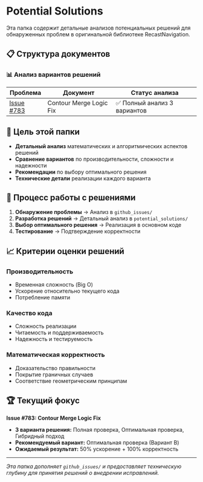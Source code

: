 # Potential Solutions

Эта папка содержит детальные анализов потенциальных решений для обнаруженных проблем в оригинальной библиотеке RecastNavigation.

## 📋 Структура документов

### 📊 Анализ вариантов решений
| Проблема | Документ | Статус анализа |
|----------|----------|----------------|
| [Issue #783](ISSUE_783_Solution_Options_Analysis.md) | Contour Merge Logic Fix | ✅ Полный анализ 3 вариантов |

## 🎯 Цель этой папки

- **Детальный анализ** математических и алгоритмических аспектов решений
- **Сравнение вариантов** по производительности, сложности и надежности
- **Рекомендации** по выбору оптимального решения
- **Технические детали** реализации каждого варианта

## 🔄 Процесс работы с решениями

1. **Обнаружение проблемы** → Анализ в `github_issues/`
2. **Разработка решений** → Детальный анализ в `potential_solutions/`
3. **Выбор оптимального решения** → Реализация в основном коде
4. **Тестирование** → Подтверждение корректности

## 📈 Критерии оценки решений

### Производительность
- Временная сложность (Big O)
- Ускорение относительно текущего кода
- Потребление памяти

### Качество кода
- Сложность реализации
- Читаемость и поддерживаемость
- Надежность и тестируемость

### Математическая корректность
- Доказательство правильности
- Покрытие граничных случаев
- Соответствие геометрическим принципам

## 🏆 Текущий фокус

**Issue #783: Contour Merge Logic Fix**
- **3 варианта решения:** Полная проверка, Оптимальная проверка, Гибридный подход
- **Рекомендуемый вариант:** Оптимальная проверка (Вариант B)
- **Ожидаемый результат:** 50% ускорение + 100% корректность

---

*Эта папка дополняет `github_issues/` и предоставляет техническую глубину для принятия решений о внедрении исправлений.*